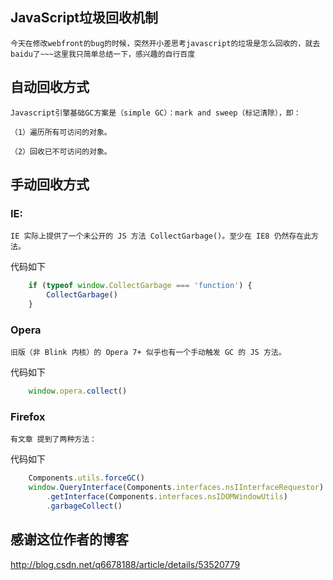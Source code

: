 ## JavaScript垃圾回收机制
    今天在修改webfront的bug的时候，突然开小差思考javascript的垃圾是怎么回收的，就去baidu了~~~这里我只简单总结一下，感兴趣的自行百度

## 自动回收方式
    Javascript引擎基础GC方案是（simple GC）：mark and sweep（标记清除），即：

    （1）遍历所有可访问的对象。

    （2）回收已不可访问的对象。

## 手动回收方式
### IE:
    IE 实际上提供了一个未公开的 JS 方法 CollectGarbage()。至少在 IE8 仍然存在此方法。
代码如下
```javascript
    if (typeof window.CollectGarbage === 'function') {
        CollectGarbage()
    }
```

### Opera
    旧版（非 Blink 内核）的 Opera 7+ 似乎也有一个手动触发 GC 的 JS 方法。    
代码如下
```javascript
    window.opera.collect()
```

### Firefox

    有文章 提到了两种方法：
代码如下
```javascript
    Components.utils.forceGC()
    window.QueryInterface(Components.interfaces.nsIInterfaceRequestor)
        .getInterface(Components.interfaces.nsIDOMWindowUtils)
        .garbageCollect()
```
## 感谢这位作者的博客
http://blog.csdn.net/q6678188/article/details/53520779
